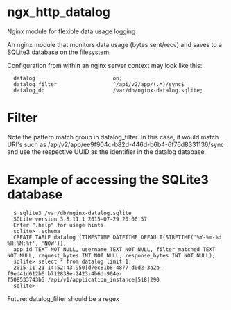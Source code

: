 # ngx_http_datalog
Nginx module for flexible data usage logging

An nginx module that monitors data usage (bytes sent/recv) and saves
to a SQLite3 database on the filesystem.
 
Configuration from within an nginx server context may look like this:

      datalog                         on;
      datalog_filter                  ^/api/v2/app/(.*)/sync$
      datalog_db                      /var/db/nginx-datalog.sqlite;

# Filter
Note the pattern match group in datalog_filter. In this case, it would match
 URI's such as /api/v2/app/ee9f904c-b82d-446d-b6b4-6f76d8331136/sync and use the
 respective UUID as the identifier in the datalog database. 

# Example of accessing the SQLite3 database
      $ sqlite3 /var/db/nginx-datalog.sqlite
      SQLite version 3.8.11.1 2015-07-29 20:00:57
      Enter ".help" for usage hints.
      sqlite> .schema
      CREATE TABLE datalog (TIMESTAMP DATETIME DEFAULT(STRFTIME('%Y-%m-%d %H:%M:%f', 'NOW')), 
      app_id TEXT NOT NULL, username TEXT NOT NULL, filter_matched TEXT NOT NULL, request_bytes INT NOT NULL, response_bytes INT NOT NULL);
      sqlite> select * from datalog limit 1;
      2015-11-21 14:52:43.950|d7ec81b8-4877-d0d2-3a2b-f9ed41d612b6|b712838e-2423-4b6d-904e-f508533743b5|/api/v1/application_instance|518|290
      sqlite>

Future: datalog_filter should be a regex 

